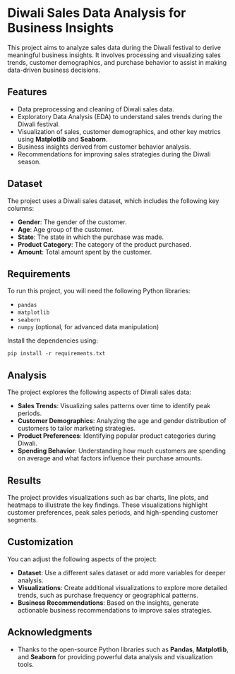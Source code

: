 <h1>Diwali Sales Data Analysis for Business Insights</h1>

<p>This project aims to analyze sales data during the Diwali festival to derive meaningful business insights. It involves processing and visualizing sales trends, customer demographics, and purchase behavior to assist in making data-driven business decisions.</p>

<h2>Features</h2>

<ul>
  <li>Data preprocessing and cleaning of Diwali sales data.</li>
  <li>Exploratory Data Analysis (EDA) to understand sales trends during the Diwali festival.</li>
  <li>Visualization of sales, customer demographics, and other key metrics using <strong>Matplotlib</strong> and <strong>Seaborn</strong>.</li>
  <li>Business insights derived from customer behavior analysis.</li>
  <li>Recommendations for improving sales strategies during the Diwali season.</li>
</ul>

<h2>Dataset</h2>

<p>The project uses a Diwali sales dataset, which includes the following key columns:</p>

<ul>
  <li><strong>Gender</strong>: The gender of the customer.</li>
  <li><strong>Age</strong>: Age group of the customer.</li>
  <li><strong>State</strong>: The state in which the purchase was made.</li>
  <li><strong>Product Category</strong>: The category of the product purchased.</li>
  <li><strong>Amount</strong>: Total amount spent by the customer.</li>
</ul>

<h2>Requirements</h2>

<p>To run this project, you will need the following Python libraries:</p>

<ul>
  <li><code>pandas</code></li>
  <li><code>matplotlib</code></li>
  <li><code>seaborn</code></li>
  <li><code>numpy</code> (optional, for advanced data manipulation)</li>
</ul>

<p>Install the dependencies using:</p>

<pre><code>pip install -r requirements.txt
</code></pre>

<h2>Analysis</h2>

<p>The project explores the following aspects of Diwali sales data:</p>

<ul>
  <li><strong>Sales Trends</strong>: Visualizing sales patterns over time to identify peak periods.</li>
  <li><strong>Customer Demographics</strong>: Analyzing the age and gender distribution of customers to tailor marketing strategies.</li>
  <li><strong>Product Preferences</strong>: Identifying popular product categories during Diwali.</li>
  <li><strong>Spending Behavior</strong>: Understanding how much customers are spending on average and what factors influence their purchase amounts.</li>
</ul>

<h2>Results</h2>

<p>The project provides visualizations such as bar charts, line plots, and heatmaps to illustrate the key findings. These visualizations highlight customer preferences, peak sales periods, and high-spending customer segments.</p>

<h2>Customization</h2>

<p>You can adjust the following aspects of the project:</p>

<ul>
  <li><strong>Dataset</strong>: Use a different sales dataset or add more variables for deeper analysis.</li>
  <li><strong>Visualizations</strong>: Create additional visualizations to explore more detailed trends, such as purchase frequency or geographical patterns.</li>
  <li><strong>Business Recommendations</strong>: Based on the insights, generate actionable business recommendations to improve sales strategies.</li>
</ul>

<h2>Acknowledgments</h2>

<ul>
  <li>Thanks to the open-source Python libraries such as <strong>Pandas</strong>, <strong>Matplotlib</strong>, and <strong>Seaborn</strong> for providing powerful data analysis and visualization tools.</li>
</ul>


